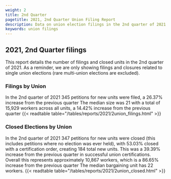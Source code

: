 ```yaml
---
weight: 2
title: 2nd Quarter
pagetitle: 2021, 2nd Quarter Union Filing Report
description: Data on union election filings in the 2nd quarter of 2021
keywords: union filings
---
```


## 2021, 2nd Quarter filings

This report details the number of filings and closed units in the 2nd quarter of 2021. As a reminder, we are only showing filings and closures related to single union elections (rare multi-union elections are excluded).

### Filings by Union
In the 2nd quarter of 2021 345 petitions for new units were filed, a 26.37% increase from the previous quarter The median size was 21 with a total of 15,929 workers across all units, a 14.42% increase from the previous quarter
{{< readtable table="/tables/reports/2021/2union_filings.html" >}}

### Closed Elections by Union
In the 2nd quarter of 2021 347 petitions for new units were closed (this includes petitions where no election was ever held), with 53.03% closed with a certification order, creating 184 total new units. This was a 39.39% increase from the previous quarter in successful union certifications. Overall this represents approximately 10,867 workers, which is a 86.65% increase from the previous quarter The median bargaining unit has 22 workers.
{{< readtable table="/tables/reports/2021/2union_closed.html" >}}
